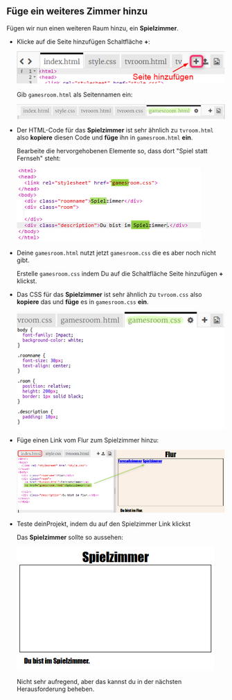 ## Füge ein weiteres Zimmer hinzu

Fügen wir nun einen weiteren Raum hinzu, ein **Spielzimmer**.

+ Klicke auf die Seite hinzufügen Schaltfläche **+**:
    
    ![Screenshot](images/rooms-add-page.png)
    
    Gib `gamesroom.html` als Seitennamen ein:
    
    ![Screenshot](images/rooms-games-html.png)

+ Der HTML-Code für das **Spielzimmer** ist sehr ähnlich zu `tvroom.html` also **kopiere** diesen Code und **füge** ihn in `gamesroom.html` **ein**.
    
    Bearbeite die hervorgehobenen Elemente so, dass dort "Spiel statt Fernseh" steht:
    
    ![Screenshot](images/rooms-games-html2.png)

+ Deine `gamesroom.html` nutzt jetzt `gamesroom.css` die es aber noch nicht gibt.
    
    Erstelle `gamesroom.css` indem Du auf die Schaltfläche Seite hinzufügen **+** klickst.

+ Das CSS für das **Spielzimmer** ist sehr ähnlich zu `tvroom.css` also **kopiere** das und **füge** es in `gamesroom.css` **ein**.
    
    ![Screenshot](images/rooms-add-games-css.png)

+ Füge einen Link vom Flur zum Spielzimmer hinzu:
    
    ![Screenshot](images/rooms-hall-games.png)

+ Teste deinProjekt, indem du auf den Spielzimmer Link klickst
    
    Das **Spielzimmer** sollte so aussehen:
    
    ![Screenshot](images/rooms-games-before.png)
    
    Nicht sehr aufregend, aber das kannst du in der nächsten Herausforderung beheben.